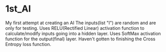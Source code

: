 # 1st_AI
My first attempt at creating an AI
The inputs(list "I") are random and are only for testing.
Uses RELU(Rectified Linear) activation function to calculate/modify inputs going into a hidden layer.
Uses SoftMax activation function for the output(final) layer.
Haven't gotten to finishing the Cross Entropy loss function.
